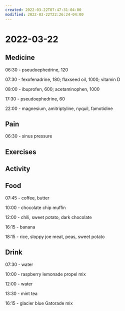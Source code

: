 ```yaml
---
created: 2022-03-22T07:47:31-04:00
modified: 2022-03-22T22:26:24-04:00
---
```


# 2022-03-22

## Medicine

06:30 - pseudoephedrine, 120

07:30 - fexofenadrine, 180; flaxseed oil, 1000; vitamin D

08:00 - ibuprofen, 600; acetaminophen, 1000

17:30 - pseudoephedrine, 60

22:00 - magnesium, amitriptyline, nyquil, famotidine

## Pain

06:30 - sinus pressure


## Exercises


## Activity


## Food

07:45 - coffee, butter

10:00 - chocolate chip muffin

12:00 - chili, sweet potato, dark chocolate

16:15 - banana

18:15 - rice, sloppy joe meat, peas, sweet potato


## Drink

07:30 - water

10:00 - raspberry lemonade propel mix

12:00 - water

13:30 - mint tea

16:15 - glacier blue Gatorade mix
